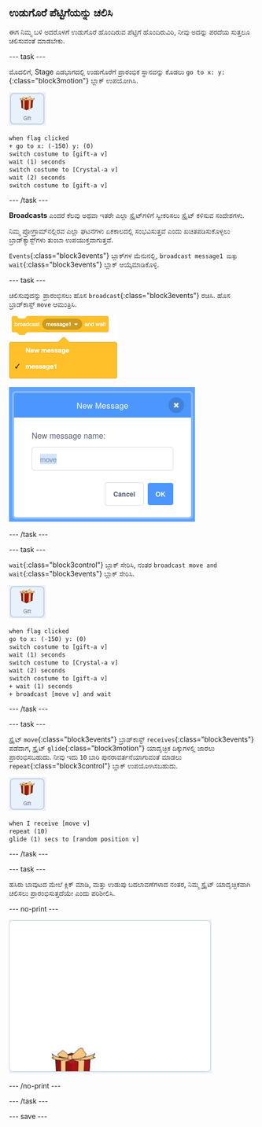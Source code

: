 ## ಉಡುಗೊರೆ ಪೆಟ್ಟಿಗೆಯನ್ನು ಚಲಿಸಿ

ಈಗ ನಿಮ್ಮ ಬಳಿ ಅದರೊಳಗೆ ಉಡುಗೊರೆ ಹೊಂದಿರುವ ಪೆಟ್ಟಿಗೆ ಹೊಂದಿರುವಿರಿ, ನೀವು ಅದನ್ನು ಪರದೆಯ ಸುತ್ತಲೂ ಚಲಿಸುವಂತೆ ಮಾಡಬೇಕು.

--- task ---

ಮೊದಲಿಗೆ, Stage ಎಡಭಾಗದಲ್ಲಿ ಉಡುಗೊರೆಗೆ ಪ್ರಾರಂಭಿಕ ಸ್ಥಾನವನ್ನು ಕೊಡಲು `go to x: y:`{:class="block3motion"} ಬ್ಲಾಕ್‌ ಉಪಯೋಗಿಸಿ.

![ಉಡುಗೊರೆ ಸ್ಪ್ರೈಟ್ ಚಿತ್ರ](images/gift-sprite.png)

```blocks3
when flag clicked
+ go to x: (-150) y: (0)
switch costume to [gift-a v]
wait (1) seconds
switch costume to [Crystal-a v]
wait (2) seconds
switch costume to [gift-a v]
```

--- /task ---

**Broadcasts** ಎಂದರೆ ಕೆಲವು ಅಥವಾ ಇತರೇ ಎಲ್ಲಾ ಸ್ಪ್ರೈಟ್‌ಗಳಿಗೆ ಸ್ವೀಕರಿಸಲು ಸ್ಪ್ರೈಟ್‌ ಕಳಿಸುವ ಸಂದೇಶಗಳು.

ನಿಮ್ಮ ಪ್ರೋಗ್ರಾಮ್‌ನಲ್ಲಿರವ ಎಲ್ಲಾ ಘಟನೆಗಳು ಏಕಕಾಲದಲ್ಲಿ ಸಂಭವಿಸುತ್ತವೆ ಎಂದು ಖಚಿತಪಡಿಸುಕೊಳ್ಳಲು ಬ್ರಾಡ್‌ಕ್ಯಾಸ್ಟ್‌ಗಳು ತುಂಬಾ ಉಪಯುಕ್ತವಾಗುತ್ತವೆ.

`Events`{:class="block3events"} ಬ್ಲಾಕ್‌ಗಳ ಮೆನುನಲ್ಲಿ, `broadcast message1 ಮತ್ತು wait`{:class="block3events"} ಬ್ಲಾಕ್‌ ಆಯ್ಕೆಮಾಡಿಕೊಳ್ಳಿ.

--- task ---

ಚಲಿಸುವುದನ್ನು ಪ್ರಾರಂಭಿಸಲು ಹೊಸ `broadcast`{:class="block3events"} ರಚಿಸಿ. ಹೊಸ ಬ್ರಾಡ್‌ಕಾಸ್ಟ್‌ `move` ಆಮಂತ್ರಿಸಿ.

![ವಿಸ್ತರಿತ name ಆಯ್ಕೆಗಳೊಂದಿಗೆ broadcast ಬ್ಲಾಕ್‌ ತೋರಿಸುವ ಚಿತ್ರ](images/broadcastAndWait.png)

!["move" ಹೆಸರು ಟೈಪ್‌ ಆಗಿರುವುದರೊಂದಿಗಿನ ಹೊಸ ಬ್ರಾಡ್‌ಕಾಸ್ಟ್‌ ರಚಿಸುವ ಡೈಲಾಗ್‌ ಬಾಕ್ಸ್‌ ತೋರಿಸುವ ಚಿತ್ರ](images/new-message.png)

--- /task ---

--- task ---

`wait`{:class="block3control"} ಬ್ಲಾಕ್ ಸೇರಿಸಿ, ನಂತರ `broadcast move and wait`{:class="block3events"} ಬ್ಲಾಕ್‌ ಸೇರಿಸಿ.

![ಉಡುಗೊರೆ ಸ್ಪ್ರೈಟ್ ಚಿತ್ರ](images/gift-sprite.png)

```blocks3
when flag clicked
go to x: (-150) y: (0)
switch costume to [gift-a v]
wait (1) seconds
switch costume to [Crystal-a v]
wait (2) seconds
switch costume to [gift-a v]
+ wait (1) seconds
+ broadcast [move v] and wait
```

--- /task ---

--- task ---

ಸ್ಪ್ರೈಟ್ `move`{:class="block3events"} ಬ್ರಾಡ್‌ಕಾಸ್ಟ್‌ `receives`{:class="block3events"}ಪಡೆದಾಗ, ಸ್ಪ್ರೈಟ್‌ `glide`{:class="block3motion"} ಯಾದೃಚ್ಛಿಕ ದಿಕ್ಕುಗಳಲ್ಲಿ ಜಾರಲು ಪ್ರಾರಂಭಿಸಬಹುದು. ನೀವು ಇದು `10` ಬಾರಿ ಪುನರಾವರ್ತನೆಯಾಗುವಂತೆ ಮಾಡಲು `repeat`{:class="block3control"} ಬ್ಲಾಕ್‌ ಉಪಯೋಗಿಸಬಹುದು.

![ಉಡುಗೊರೆ ಸ್ಪ್ರೈಟ್ ಚಿತ್ರ](images/gift-sprite.png)

```blocks3
when I receive [move v]
repeat (10)
glide (1) secs to [random position v]
```

--- /task ---

--- task ---

ಹಸಿರು ಬಾವುಟದ ಮೇಲೆ ಕ್ಲಿಕ್‌ ಮಾಡಿ, ಮತ್ತು ಉಡುಪು ಬದಲಾವಣೆಗಳಾದ ನಂತರ, ನಿಮ್ಮ ಸ್ಪ್ರೈಟ್‌ ಯಾದೃಚ್ಛಿಕವಾಗಿ ಚಲಿಸಲು ಪ್ರಾರಂಭಿಸುತ್ತದೆಯೇ ಎಂದು ಪರಿಶೀಲಿಸಿ.

--- no-print ---

![ಪರದೆಯ ಸುತ್ತಲೂ ಉಡುಗೊರೆ ಯಾದೃಚ್ಛಿಕವಾಗಿ ಚಲಿಸುತ್ತಿರುವುದನ್ನು ತೋರಿಸುವ ಅನಿಮೇಟ್‌ ಜಿಐಎಫ್](images/random-motion.gif)

--- /no-print ---

--- /task ---

--- save ---


